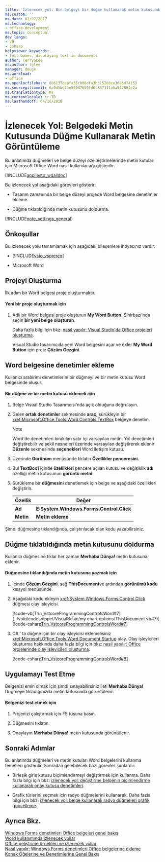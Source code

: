 ```yaml
---
title: 'İzlenecek yol: Bir belgeyi bir düğme kullanarak metin kutusunda metin görüntüleme | Microsoft Docs'
ms.custom: ''
ms.date: 02/02/2017
ms.technology:
- office-development
ms.topic: conceptual
dev_langs:
- VB
- CSharp
helpviewer_keywords:
- text boxes, displaying text in documents
author: TerryGLee
ms.author: tglee
manager: douge
ms.workload:
- office
ms.openlocfilehash: 086137debfa35cb08dfa3b315208ce3686d74153
ms.sourcegitcommit: 6a9d5bd75e50947659fd6c837111a6a547884e2a
ms.translationtype: MT
ms.contentlocale: tr-TR
ms.lasthandoff: 04/16/2018
---
```

# <a name="walkthrough-displaying-text-in-a-text-box-in-a-document-using-a-button"></a>İzlenecek Yol: Belgedeki Metin Kutusunda Düğme Kullanarak Metin Görüntüleme
  Bu anlatımda düğmeleri ve belge düzeyi özelleştirmelerinde metin kutuları için Microsoft Office Word nasıl kullanılacağı gösterilir.  
  
 [!INCLUDE[appliesto_wdalldoc](../vsto/includes/appliesto-wdalldoc-md.md)]  
  
 Bu izlenecek yol aşağıdaki görevleri gösterir:  
  
-   Tasarım zamanında bir belge düzeyi projede Word belgesine denetimler ekleme.  
  
-   Düğme tıklatıldığında metin kutusunu doldurma.  
  
 [!INCLUDE[note_settings_general](../sharepoint/includes/note-settings-general-md.md)]  
  
## <a name="prerequisites"></a>Önkoşullar  
 Bu izlenecek yolu tamamlamak için aşağıdaki bileşenlere ihtiyacınız vardır:  
  
-   [!INCLUDE[vsto_vsprereq](../vsto/includes/vsto-vsprereq-md.md)]  
  
-   Microsoft Word  
  
## <a name="creating-the-project"></a>Projeyi Oluşturma  
 İlk adım bir Word belgesi proje oluşturmaktır.  
  
#### <a name="to-create-a-new-project"></a>Yeni bir proje oluşturmak için  
  
1.  Adlı bir Word belgesi proje oluşturun **My Word Button**. Sihirbazı'nda seçin **bir yeni belge oluşturun**.  
  
     Daha fazla bilgi için bkz: [nasıl yapılır: Visual Studio'da Office projeleri oluşturma](../vsto/how-to-create-office-projects-in-visual-studio.md).  
  
     Visual Studio tasarımcıda yeni Word belgesini açar ve ekler **My Word Button** için proje **Çözüm Gezgini**.  
  
## <a name="adding-controls-to-the-word-document"></a>Word belgesine denetimler ekleme  
 Kullanıcı arabirimi denetimlerini bir düğmeyi ve bir metin kutusu Word belgesinde oluşur.  
  
#### <a name="to-add-a-button-and-a-text-box"></a>Bir düğme ve bir metin kutusu eklemek için  
  
1.  Belge Visual Studio Tasarımcısı'nda açık olduğunu doğrulayın.  
  
2.  Gelen **ortak denetimler** sekmesinde **araç**, sürükleyin bir <xref:Microsoft.Office.Tools.Word.Controls.TextBox> belgeye denetim.  
  
    > [!NOTE]  
    >  Word'de denetimleri bırakılan satır içi varsayılan metin. Yol denetimleri değiştirebilir ve şekil nesneleri üzerinde varsayılan değiştirerek eklenir **Düzenle** sekmesinde **seçenekleri** Word iletişim kutusu.  
  
3.  Üzerinde **Görünüm** menüsünde tıklatın **Özellikler penceresini**.  
  
4.  Bul **TextBox1** içinde **özellikleri** pencere açılan kutusu ve değişiklik **adı** özelliği metin kutusunun **görüntü metni**.  
  
5.  Sürükleme bir **düğmesini** denetlemek için belge ve aşağıdaki özellikleri değiştirin.  
  
    |Özellik|Değer|  
    |--------------|-----------|  
    |**Ad**|**E:System.Windows.Forms.Control.Click**|  
    |**Metin**|**Metin ekleme**|  
  
 Şimdi düğmesine tıklandığında, çalıştırılacak olan kodu yazabilirsiniz.  
  
## <a name="populating-the-text-box-when-the-button-is-clicked"></a>Düğme tıklatıldığında metin kutusunu doldurma  
 Kullanıcı düğmesine tıklar her zaman **Merhaba Dünya!** metin kutusuna eklenir.  
  
#### <a name="to-write-to-the-text-box-when-the-button-is-clicked"></a>Düğmesine tıklandığında metin kutusuna yazmak için  
  
1.  İçinde **Çözüm Gezgini**, sağ **ThisDocument**ve ardından **görünümü kodu** kısayol menüsünde.  
  
2.  Aşağıdaki kodu ekleyin <xref:System.Windows.Forms.Control.Click> düğmesi olay işleyicisi.  
  
     [!code-vb[Trin_VstcoreProgrammingControlsWord#7](../vsto/codesnippet/VisualBasic/my chart options/ThisDocument.vb#7)]
     [!code-csharp[Trin_VstcoreProgrammingControlsWord#7](../vsto/codesnippet/CSharp/Trin_VstcoreProgrammingControlsWordCS/ThisDocument.cs#7)]  
  
3.  C# ' ta düğme için bir olay işleyicisi eklemelisiniz <xref:Microsoft.Office.Tools.Word.Document.Startup> olay. Olay işleyicileri oluşturma hakkında daha fazla bilgi için bkz: [nasıl yapılır: Office projelerinde olay işleyicileri oluşturma](../vsto/how-to-create-event-handlers-in-office-projects.md).  
  
     [!code-csharp[Trin_VstcoreProgrammingControlsWord#8](../vsto/codesnippet/CSharp/Trin_VstcoreProgrammingControlsWordCS/ThisDocument.cs#8)]  
  
## <a name="testing-the-application"></a>Uygulamayı Test Etme  
 Belgenizi emin olmak için şimdi sınayabilirsiniz ileti **Merhaba Dünya!** Düğmeye tıkladığınızda metin kutusunda görüntülenir.  
  
#### <a name="to-test-your-document"></a>Belgenizi test etmek için  
  
1.  Projenizi çalıştırmak için F5 tuşuna basın.  
  
2.  Düğmesini tıklatın.  
  
3.  Onaylayın **Merhaba Dünya!** metin kutusunda görüntülenir.  
  
## <a name="next-steps"></a>Sonraki Adımlar  
 Bu anlatımda düğmeleri ve metin kutuları Word belgelerini kullanma temelleri gösterilir. Sonradan gelebilecek bazı görevler şunlardır:  
  
-   Birleşik giriş kutusu biçimlendirmeyi değiştirmek için kullanma. Daha fazla bilgi için bkz: [izlenecek yol: değiştirme belgenin biçimlendirme kullanarak onay kutusu denetimleri](../vsto/walkthrough-changing-document-formatting-using-checkbox-controls.md).  
  
-   Grafik türlerini seçmek için radyo düğmelerini kullanarak. Daha fazla bilgi için bkz: [izlenecek yol: belge kullanarak radyo düğmeleri grafik güncelleme](../vsto/walkthrough-updating-a-chart-in-a-document-using-radio-buttons.md).  
  
## <a name="see-also"></a>Ayrıca Bkz.  
 [Windows Forms denetimleri Office belgeleri genel bakış](../vsto/windows-forms-controls-on-office-documents-overview.md)   
 [Word kullanımında izlenecek yollar](../vsto/walkthroughs-using-word.md)   
 [Office geliştirme örnekleri ve izlenecek yollar](../vsto/office-development-samples-and-walkthroughs.md)   
 [Nasıl yapılır: Windows Forms denetimleri Office belgelerine ekleme](../vsto/how-to-add-windows-forms-controls-to-office-documents.md)   
 [Konak Öğelerine ve Denetimlerine Genel Bakış](../vsto/host-items-and-host-controls-overview.md)  
  
  